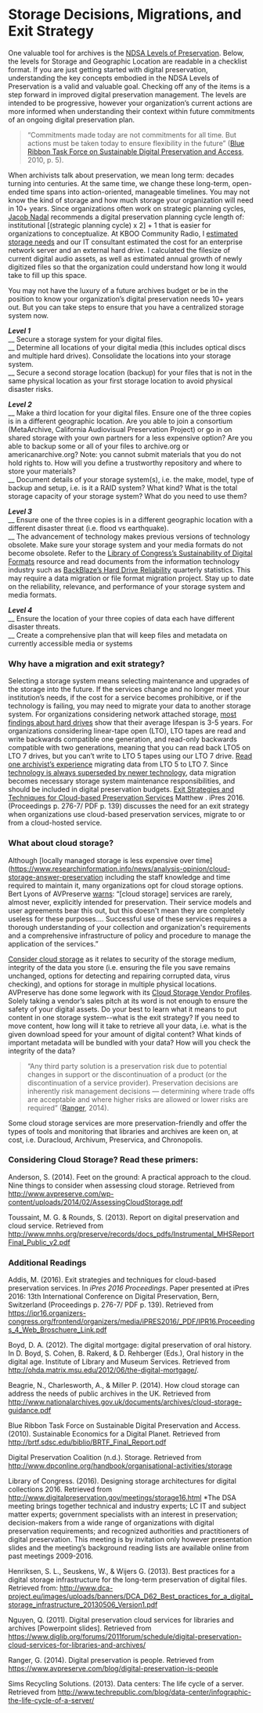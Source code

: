 # Storage Decisions, Migrations, and Exit Strategy
One valuable tool for archives is the [NDSA Levels of Preservation](http://www.digitalpreservation.gov:8081/ndsa/working_groups/documents/NDSA_Levels_Archiving_2013.pdf). Below, the levels for Storage and Geographic Location are readable in a checklist format. If you are just getting started with digital preservation, understanding the key concepts embodied in the NDSA Levels of Preservation is a valid and valuable goal. Checking off any of the items is a step forward in improved digital preservation management. The levels are intended to be progressive, however your organization’s current actions are more informed when understanding their context within future commitments of an ongoing digital preservation plan.

> “Commitments made today are not commitments for all time. But actions must be taken today to ensure flexibility in the future” ([Blue Ribbon Task Force on Sustainable Digital Preservation and Access](http://brtf.sdsc.edu/biblio/BRTF_Final_Report.pdf), 2010, p. 5).

When archivists talk about preservation, we mean long term: decades turning into centuries. At the same time, we change these long-term, open-ended time spans into action-oriented, manageable timelines. You may not know the kind of storage and how much storage your organization will need in 10+ years. Since organizations often work on strategic planning cycles, [Jacob Nadal](http://www.jacobnadal.com/) recommends a digital preservation planning cycle length of: institutional [(strategic planning cycle) x 2] + 1 that is easier for organizations to conceptualize. At KBOO Community Radio, I [estimated storage needs](https://docs.google.com/spreadsheets/d/196C8ZJiRhqyIBS3iZxQvPc-HZfPE_DAg7wj7GtlpJ1E/edit) and our IT consultant estimated the cost for an enterprise network server and an external hard drive. I calculated the filesize of current digital audio assets, as well as estimated annual growth of newly digitized files so that the organization could understand how long it would take to fill up this space.

You may not have the luxury of a future archives budget or be in the position to know your organization’s digital preservation needs 10+ years out. But you can take steps to ensure that you have a centralized storage system now. 

***Level 1***  
__ Secure a storage system for your digital files.  
__ Determine all locations of your digital media (this includes optical discs and multiple hard drives). Consolidate the locations into your storage system.  
__ Secure a second storage location (backup) for your files that is not in the same physical location as your first storage location to avoid physical disaster risks. 

***Level 2***  
__ Make a third location for your digital files. Ensure one of the three copies is in a different geographic location. Are you able to join a consortium (MetaArchive, California Audiovisual Preservation Project) or go in on shared storage with your own partners for a less expensive option? Are you able to backup some or all of your files to archive.org or americanarchive.org? Note: you cannot submit materials that you do not hold rights to. How will you define a trustworthy repository and where to store your materials?  
__ Document details of your storage system(s), i.e. the make, model, type of backup and setup, i.e. is it a RAID system? What kind? What is the total storage capacity of your storage system? What do you need to use them?

***Level 3***  
__ Ensure one of the three copies is in a different geographic location with a different disaster threat (i.e. flood vs earthquake).  
__ The advancement of technology makes previous versions of technology obsolete. Make sure your storage system and your media formats do not become obsolete. Refer to the [Library of Congress’s Sustainability of Digital Formats](https://www.loc.gov/preservation/digital/formats/) resource and read documents from the information technology industry such as [BackBlaze’s Hard Drive Reliability](https://www.backblaze.com/blog/hard-drive-reliability-stats-q1-2016/) quarterly statistics. This may require a data migration or file format migration project. Stay up to date on the reliability, relevance, and performance of your storage system and media formats.

***Level 4***  
__ Ensure the location of your three copies of data each have different disaster threats.  
__ Create a comprehensive plan that will keep files and metadata on currently accessible media or systems

### Why have a migration and exit strategy?  
Selecting a storage system means selecting maintenance and upgrades of the storage into the future. If the services change and no longer meet your institution’s needs, if the cost for a service becomes prohibitive, or if the technology is failing, you may need to migrate your data to another storage system. For organizations considering network attached storage, [most findings about hard drives](https://www.storagecraft.com/blog/life-expectancy-nas-device/) show that their average lifespan is 3-5 years. For organizations considering linear-tape open (LTO), LTO tapes are read and write backwards compatible one generation, and read-only backwards compatible with two generations, meaning that you can read back LTO5 on LTO 7 drives, but you can’t write to LTO 5 tapes using our LTO 7 drive. [Read one archivist’s experience](http://ndsr.nycdigital.org/ltowoes/) migrating data from LTO 5 to LTO 7. Since [technology is always superseded by newer technology](http://www.dpworkshop.org/dpm-eng/oldmedia/obsolescence1.html), data migration becomes necessary storage system maintenance responsibilities, and should be included in digital preservation budgets. [Exit Strategies and Techniques for Cloud-based Preservation Services](https://ipr16.organizers-congress.org/frontend/organizers/media/iPRES2016/_PDF/IPR16.Proceedings_4_Web_Broschuere_Link.pdf) Matthew 
. iPres 2016. (Proceedings p. 276-7/ PDF p. 139) discusses the need for an exit strategy when organizations use cloud-based preservation services, migrate to or from a cloud-hosted service. 

### What about cloud storage?  
Although [locally managed storage is less expensive over time](https://www.researchinformation.info/news/analysis-opinion/cloud-storage-answer-preservation including the staff knowledge and time required to maintain it, many organizations opt for cloud storage options. Bert Lyons of AVPreserve [warns](https://groups.google.com/forum/#!searchin/digital-curation/storage$20cloud$20network%7Csort:relevance/digital-curation/sulGo1-RDg8/zX-LpZPC26oJ):  “[cloud storage] services are rarely, almost never, explicitly intended for preservation. Their service models and user agreements bear this out, but this doesn't mean they are completely useless for these purposes…. Successful use of these services requires a thorough understanding of your collection and organization's requirements and a comprehensive infrastructure of policy and procedure to manage the application of the services.”

[Consider cloud storage](#considering-cloud-storage-read-these-primers) as it relates to security of the storage medium, integrity of the data you store (i.e. ensuring the file you save remains unchanged, options for detecting and repairing corrupted data, virus checking), and options for storage in multiple physical locations. AVPreserve has done some legwork with its [Cloud Storage Vendor Profiles](https://www.avpreserve.com/papers-and-presentations/cloud-storage-vendor-profiles/). Solely taking a vendor’s sales pitch at its word is not enough to ensure the safety of your digital assets. Do your best to learn what it means to put content in one storage system--what is the exit strategy? If you need to move content, how long will it take to retrieve all your data, i.e. what is the given download speed for your amount of digital content? What kinds of important metadata will be bundled with your data? How will you check the integrity of the data?

> “Any third party solution is a preservation risk due to potential changes in support or the discontinuation of a product (or the discontinuation of a service provider). Preservation decisions are inherently risk management decisions — determining where trade offs are acceptable and where higher risks are allowed or lower risks are required” ([Ranger](https://www.avpreserve.com/blog/digital-preservation-is-people/), 2014).

Some cloud storage services are more preservation-friendly and offer the types of tools and monitoring that libraries and archives are keen on, at cost, i.e. Duracloud, Archivum, Preservica, and Chronopolis.

### Considering Cloud Storage? Read these primers:

Anderson, S. (2014). Feet on the ground: A practical approach to the cloud. Nine things to consider when assessing cloud storage. Retrieved from http://www.avpreserve.com/wp-content/uploads/2014/02/AssessingCloudStorage.pdf 

Toussaint, M. G. & Rounds, S. (2013). Report on digital preservation and cloud service. Retrieved from
http://www.mnhs.org/preserve/records/docs_pdfs/Instrumental_MHSReportFinal_Public_v2.pdf

### Additional Readings

Addis, M. (2016). Exit strategies and techniques for cloud-based preservation services. In *iPres 2016 Proceedings*. Paper presented at iPres 2016: 13th International Conference on Digital Preservation, Bern, Switzerland (Proceedings p. 276-7/ PDF p. 139). Retrieved from https://ipr16.organizers-congress.org/frontend/organizers/media/iPRES2016/_PDF/IPR16.Proceedings_4_Web_Broschuere_Link.pdf

Boyd, D. A. (2012). The digital mortgage: digital preservation of oral history. In D. Boyd, S. Cohen, B. Rakerd, & D. Rehberger (Eds.), Oral history in the digital age. Institute of Library and Museum Services. Retrieved from http://ohda.matrix.msu.edu/2012/06/the-digital-mortgage/. 

Beagrie, N., Charlesworth, A., & Miller P. (2014). How cloud storage can address the needs of public archives in the UK. Retrieved from http://www.nationalarchives.gov.uk/documents/archives/cloud-storage-guidance.pdf 

Blue Ribbon Task Force on Sustainable Digital Preservation and Access. (2010). Sustainable Economics for a Digital Planet. Retrieved from http://brtf.sdsc.edu/biblio/BRTF_Final_Report.pdf 

Digital Preservation Coalition (n.d.). Storage. Retrieved from http://www.dpconline.org/handbook/organisational-activities/storage

Library of Congress. (2016). Designing storage architectures for digital collections 2016. Retrieved from http://www.digitalpreservation.gov/meetings/storage16.html 
*The DSA meeting brings together technical and industry experts; LC IT and subject matter experts; government specialists with an interest in preservation; decision-makers from a wide range of organizations with digital preservation requirements; and recognized authorities and practitioners of digital preservation. This meeting is by invitation only however presentation slides and the meeting’s background reading lists are available online from past meetings 2009-2016.

Henriksen, S. L., Seuskens, W., & Wijers G.  (2013). Best practices for a digital storage infrastructure for the long-term preservation of digital files. Retrieved from:
http://www.dca-project.eu/images/uploads/banners/DCA_D62_Best_practices_for_a_digital_storage_infrastructure_20130506_Version1.pdf 

Nguyen, Q. (2011). Digital preservation cloud services for libraries and archives [Powerpoint slides]. Retrieved from https://www.diglib.org/forums/2011forum/schedule/digital-preservation-cloud-services-for-libraries-and-archives/ 

Ranger, G. (2014). Digital preservation is people. Retrieved from https://www.avpreserve.com/blog/digital-preservation-is-people 

Sims Recycling Solutions. (2013). Data centers: The life cycle of a server. Retrieved from http://www.techrepublic.com/blog/data-center/infographic-the-life-cycle-of-a-server/ 


